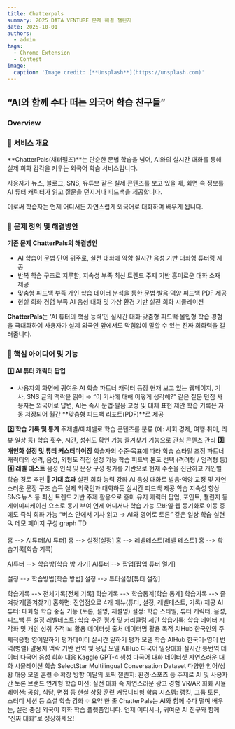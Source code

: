 ```yaml
---
title: Chatterpals
summary: 2025 DATA VENTURE 문제 해결 챌린지
date: 2025-10-01
authors:
  - admin
tags:
  - Chrome Extension
  - Contest
image:
  caption: 'Image credit: [**Unsplash**](https://unsplash.com)'
---
```


## “AI와 함께 수다 떠는 외국어 학습 친구들”

### Overview


### 🎯 서비스 개요

**ChatterPals(채터펠즈)**는 단순한 문법 학습을 넘어, AI와의 실시간 대화를 통해 실제 회화 감각을 키우는 외국어 학습 서비스입니다.

사용자가 뉴스, 블로그, SNS, 유튜브 같은 실제 콘텐츠를 보고 있을 때, 화면 속 정보를 AI 튜터 캐릭터가 읽고 질문을 던지거나 피드백을 제공합니다.

이로써 학습자는 언제 어디서든 자연스럽게 외국어로 대화하며 배우게 됩니다.


### 🧩 문제 정의 및 해결방안


**기존 문제	ChatterPals의 해결방안**

- AI 학습이 문법·단어 위주로, 실전 대화에 약함	실시간 음성 기반 대화형 튜터링 제공
- 반복 학습 구조로 지루함, 지속성 부족	최신 트렌드 주제 기반 흥미로운 대화 소재 제공
- 맞춤형 피드백 부족	개인 학습 데이터 분석을 통한 문법·발음·억양 피드백 PDF 제공
- 현실 회화 경험 부족	AI 음성 대화 및 가상 환경 기반 실전 회화 시뮬레이션

**ChatterPals**는 ‘AI 튜터의 핵심 능력’인 실시간 대화·맞춤형 피드백·몰입형 학습 경험을 극대화하여 사용자가 실제 외국인 앞에서도 막힘없이 말할 수 있는 진짜 회화력을 길러줍니다.


### 🧠 핵심 아이디어 및 기능

**1️⃣ AI 튜터 캐릭터 팝업**

- 사용자의 화면에 귀여운 AI 학습 파트너 캐릭터 등장
현재 보고 있는 웹페이지, 기사, SNS 글의 맥락을 읽어
→ “이 기사에 대해 어떻게 생각해?” 같은 질문 던짐
사용자는 외국어로 답변, AI는 즉시 문법·발음 교정 및 대체 표현 제안
학습 기록은 자동 저장되어 월간 **맞춤형 피드백 리포트(PDF)**로 제공


**2️⃣ 학습 기록 및 통계**
주제별/매체별로 학습 콘텐츠를 분류
(예: 사회·경제, 여행·취미, 리뷰·일상 등)
학습 횟수, 시간, 성취도 확인 가능
즐겨찾기 기능으로 관심 콘텐츠 관리
**3️⃣ 개인화 설정 및 튜터 커스터마이징**
학습자의 수준·목표에 따라 학습 스타일 조정
파트너 캐릭터의 성격, 음성, 외형도 직접 설정 가능
학습 피드백 톤도 선택 (격려형 / 엄격형 등)
**4️⃣ 레벨 테스트**
음성 인식 및 문장 구성 평가를 기반으로
현재 수준을 진단하고 개인별 학습 경로 추천
**🚀 기대 효과**
실전 회화 능력 강화
AI 음성 대화로 발음·억양 교정 및 자연스러운 문장 구조 습득
실제 외국인과 대화하듯 실시간 피드백 제공
학습 지속성 향상
SNS·뉴스 등 최신 트렌드 기반 주제 활용으로 흥미 유지
캐릭터 팝업, 포인트, 챌린지 등 게이미피케이션 요소로 동기 부여
언제 어디서나 학습 가능
모바일·웹 동기화로 이동 중에도 즉석 회화 가능
“버스 안에서 기사 읽고 → AI와 영어로 토론” 같은 일상 학습 실현
🔍 데모 페이지 구성
graph TD
	
  홈 --> AI튜터[AI 튜터]
  홈 --> 설정[설정]
  홈 --> 레벨테스트[레벨 테스트]
  홈 --> 학습기록[학습 기록]
  
  AI튜터 --> 학습방[학습 방 가기]
  AI튜터 --> 팝업[팝업 튜터 열기]
  
  설정 --> 학습방법[학습 방법]
  설정 --> 튜터설정[튜터 설정]
  
  학습기록 --> 전체기록[전체 기록]
  학습기록 --> 학습통계[학습 통계]
  학습기록 --> 즐겨찾기[즐겨찾기]
홈화면: 진입점으로 4개 메뉴(튜터, 설정, 레벨테스트, 기록) 제공
AI튜터: 대화형 학습 중심 기능 (토론, 설명, 재설명)
설정: 학습 스타일, 튜터 캐릭터, 음성, 피드백 톤 설정
레벨테스트: 학습 수준 평가 및 커리큘럼 제안
학습기록: 학습 데이터 시각화 및 개인 성취 추적
📊 활용 데이터셋
출처	데이터명	활용 목적
AIHub	한국인의 주제적응형 영어말하기 평가데이터	실시간 말하기 평가 모델 학습
AIHub	한국어-영어 번역(병렬) 말뭉치	맥락 기반 번역 및 응답 모델
AIHub	다국어 일상대화 실시간 통번역 데이터	다국어 음성 회화 대응
Kaggle	GPT-4 생성 다국어 대화 데이터셋	자연스러운 대화 시뮬레이션 학습
SelectStar	Multilingual Conversation Dataset	다양한 언어/상황 대응 모델 훈련
🌐 확장 방향
이달의 토픽 챌린지: 환경·스포츠 등 주제로 AI 및 사용자 간 토론
브랜드 연계형 학습 미션: 실전 대화 속 자연스러운 광고 경험
VR/AR 회화 시뮬레이션: 공항, 식당, 면접 등 현실 상황 훈련
커뮤니티형 학습 시스템: 랭킹, 그룹 토론, 스터디 세션 등 소셜 학습 강화
💡 요약 한 줄
ChatterPals는 AI와 함께 수다 떨며 배우는, 실전 중심 외국어 회화 학습 플랫폼입니다.
언제 어디서나, 귀여운 AI 친구와 함께 “진짜 대화”로 성장하세요!